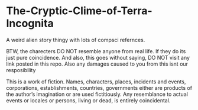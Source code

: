 # The-Cryptic-Clime-of-Terra-Incognita
A weird alien story thingy with lots of compsci refernces. 


BTW, the charecters DO NOT resemble anyone from real life. If they do its just pure coincidence. And also, this goes without saying, DO NOT visit any link posted in this repo. Also any damages caused to you from this isnt our resposibility


This is a work of fiction. Names, characters, places, incidents and events, corporations, establishments, countries, governments either are products of the author’s imagination or are used fictitiously. Any resemblance to actual events or locales or persons, living or dead, is entirely coincidental.
